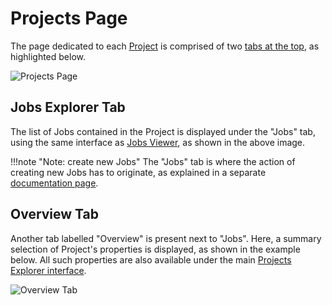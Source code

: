 # Projects Page

The page dedicated to each [Project](../projects.md) is comprised of two [tabs at the top](/ui/specific/tabs-navigator.md), as highlighted below.

![Projects Page](/images/projects-page.png "Projects Page")

## Jobs Explorer Tab

The list of Jobs contained in the Project is displayed under the "Jobs" tab, using the same interface as [Jobs Viewer](viewer.md), as shown in the above image. 

!!!note "Note: create new Jobs"
    The "Jobs" tab is where the action of creating new Jobs has to originate, as explained in a separate [documentation page](../actions/create.md).

## Overview Tab

Another tab labelled "Overview" is present next to "Jobs". Here, a summary selection of Project's properties is displayed, as shown in the example below. All such properties are also available under the main [Projects Explorer interface](projects-explorer.md). 

![Overview Tab](/images/overview-tab-projects.png "Overview Tab")
